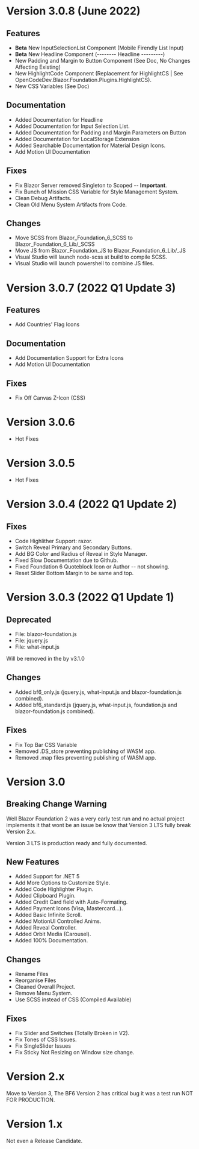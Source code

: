 # Version 3.0.8 (June 2022)
## Features
- **Beta** New InputSelectionList Component (Mobile Firendly List Input)
- **Beta** New Headline Component (-------- Headline ---------)
- New Padding and Margin to Button Component (See Doc, No Changes Affecting Existing)
- New HighlightCode Component (Replacement for HighlightCS | See OpenCodeDev.Blazor.Foundation.Plugins.HighlightCS).
- New CSS Variables (See Doc)

## Documentation
- Added Documentation for Headline
- Added Documentation for Input Selection List.
- Added Documentation for Padding and Margin Parameters on Button
- Added Documentation for LocalStorage Extension
- Added Searchable Documentation for Material Design Icons.
- Add Motion UI Documentation

## Fixes
- Fix Blazor Server removed Singleton to Scoped -- **Important**.
- Fix Bunch of Mission CSS Variable for Style Management System.
- Clean Debug Artifacts.
- Clean Old Menu System Artifacts from Code.

## Changes
- Move SCSS from Blazor_Foundation_6_SCSS to Blazor_Foundation_6_Lib/_SCSS
- Move JS from Blazor_Foundation_JS to Blazor_Foundation_6_Lib/_JS
- Visual Studio will launch node-scss at build to compile SCSS.
- Visual Studio will launch powershell to combine JS files.

# Version 3.0.7 (2022 Q1 Update 3)
## Features
- Add Countries' Flag Icons

## Documentation
- Add Documentation Support for Extra Icons
- Add Motion UI Documentation

## Fixes
- Fix Off Canvas Z-Icon (CSS)

# Version 3.0.6
- Hot Fixes
# Version 3.0.5
- Hot Fixes
# Version 3.0.4 (2022 Q1 Update 2)
## Fixes
- Code Highlither Support: razor.
- Switch Reveal Primary and Secondary Buttons.
- Add BG Color and Radius of Reveal in Style Manager.
- Fixed Slow Documentation due to Github.
- Fixed Foundation 6 Quoteblock Icon or Author -- not showing.
- Reset Slider Bottom Margin to be same and top.

# Version 3.0.3 (2022 Q1 Update 1)

## Deprecated
- File: blazor-foundation.js
- File: jquery.js
- File: what-input.js

Will be removed in the by v3.1.0

## Changes
- Added bf6_only.js (jquery.js, what-input.js and blazor-foundation.js combined).
- Added bf6_standard.js (jquery.js, what-input.js, foundation.js and blazor-foundation.js combined).

## Fixes
- Fix Top Bar CSS Variable
- Removed .DS_store preventing publishing of WASM app.
- Removed .map files preventing publishing of WASM app.


# Version 3.0
## Breaking Change Warning
Well Blazor Foundation 2 was a very early test run and no actual project implements it that wont be an issue be know that Version 3 LTS fully break Version 2.x.

Version 3 LTS is production ready and fully documented.

## New Features
- Added Support for .NET 5
- Add More Options to Customize Style.
- Added Code Highlighter Plugin.
- Added Clipboard Plugin.
- Added Credit Card field with Auto-Formating.
- Added Payment Icons (Visa, Mastercard...).
- Added Basic Infinite Scroll.
- Added MotionUI Controlled Anims.
- Added Reveal Controller.
- Added Orbit Media (Carousel).
- Added 100% Documentation.


## Changes
- Rename Files
- Reorganise Files
- Cleaned Overall Project.
- Remove Menu System.
- Use SCSS instead of CSS (Compiled Available)

## Fixes
- Fix Slider and Switches (Totally Broken in V2).
- Fix Tones of CSS Issues.
- Fix SingleSlider Issues
- Fix Sticky Not Resizing on Window size change.

# Version 2.x
Move to Version 3, The BF6 Version 2 has critical bug it was a test run NOT FOR PRODUCTION.

# Version 1.x
Not even a Release Candidate.